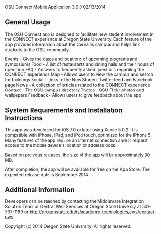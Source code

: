 OSU Connect Mobile Application 3.0.0 02/13/2014


General Usage
-------------

The OSU Connect app is designed to facilitate new student involvement in the CONNECT experience at Oregon State University. Each feature of the app provides information about the Corvallis campus and helps link students to the OSU community.

Events - Gives the dates and locations of upcoming programs and symposiums
Food - A list of restaurants and dining halls and their hours of operation
FAQ - Answers to frequently asked questions regarding the CONNECT experience
Map - Allows users to view the campus and search for buildings
Social - Links to the New Student Twitter feed and Facebook page
News - A collection of articles related to the CONNECT experience
Contact - The OSU campus directory
Photos - OSU Flickr photos and wallpapers
Feedback - Allows users to give feedback about the app


System Requirements and Installation Instructions
-------------------------------------------------

This app was developed for iOS 7.0 or later using Xcode 5.0.2. It is compatible with iPhone, iPad, and iPod touch, optimized for the iPhone 5. Many features of the app require an internet connection and/or request access to the mobile device's location or address book.

Based on preivous releases, the size of the app will be approximately 30 MB.

After completion, the app will be available for free on the App Store. The expected release date is September 2014.


Additional Information
----------------------

Developers can be reached by contacting the Middleware Integration Solution Team or Central Web Services at Oregon State Universiy at 541-737-1189 or http://oregonstate.edu/is/academic-technologies/cws/contact-cws

Copyright (c) 2014 Oregon State University. All rights reserved.
